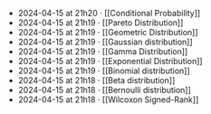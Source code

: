 - 2024-04-15 at 21h20 · [[Conditional Probability]]
- 2024-04-15 at 21h19 · [[Pareto Distribution]]
- 2024-04-15 at 21h19 · [[Geometric Distribution]]
- 2024-04-15 at 21h19 · [[Gaussian distribution]]
- 2024-04-15 at 21h19 · [[Gamma Distribution]]
- 2024-04-15 at 21h19 · [[Exponential Distribution]]
- 2024-04-15 at 21h19 · [[Binomial distribution]]
- 2024-04-15 at 21h18 · [[Beta distribution]]
- 2024-04-15 at 21h18 · [[Bernoulli distribution]]
- 2024-04-15 at 21h18 · [[Wilcoxon Signed-Rank]]
